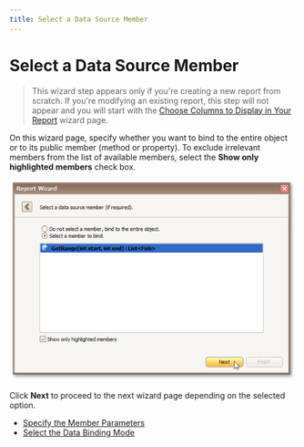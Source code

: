 ```yaml
---
title: Select a Data Source Member
---
```

# Select a Data Source Member
> This wizard step appears only if you're creating a new report from scratch. If you're modifying an existing report, this step will not appear and you will start with the [Choose Columns to Display in Your Report](../../../../../../../interface-elements-for-desktop/articles/report-designer/report-designer-for-winforms/report-wizard/data-bound-report/choose-columns-to-display-in-your-report.md) wizard page.

On this wizard page, specify whether you want to bind to the entire object or to its public member (method or property). To exclude irrelevant members from the list of available members, select the **Show only highlighted members** check box.

![RD_ReportWizard_ObjSelectDataSourceMember](../../../../../../images/Img122111.png)

Click **Next** to proceed to the next wizard page depending on the selected option.
* [Specify the Member Parameters](../../../../../../../interface-elements-for-desktop/articles/report-designer/report-designer-for-winforms/report-wizard/data-bound-report/connect-to-an-object-data-source/specify-the-member-parameters.md)
* [Select the Data Binding Mode](../../../../../../../interface-elements-for-desktop/articles/report-designer/report-designer-for-winforms/report-wizard/data-bound-report/connect-to-an-object-data-source/select-the-data-binding-mode.md)